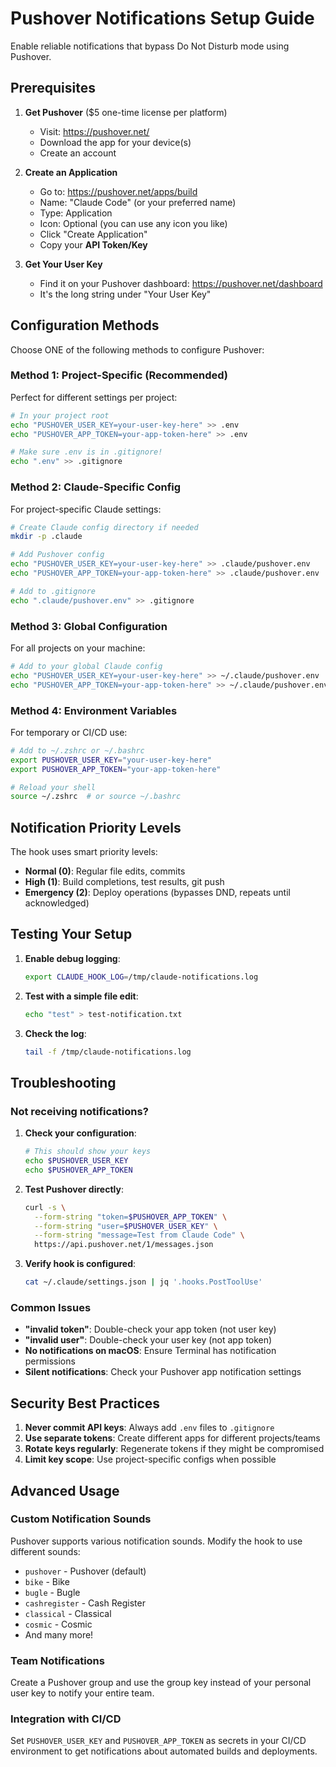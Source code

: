 # Pushover Notifications Setup Guide

Enable reliable notifications that bypass Do Not Disturb mode using Pushover.

## Prerequisites

1. **Get Pushover** ($5 one-time license per platform)
   - Visit: https://pushover.net/
   - Download the app for your device(s)
   - Create an account

2. **Create an Application**
   - Go to: https://pushover.net/apps/build
   - Name: "Claude Code" (or your preferred name)
   - Type: Application
   - Icon: Optional (you can use any icon you like)
   - Click "Create Application"
   - Copy your **API Token/Key**

3. **Get Your User Key**
   - Find it on your Pushover dashboard: https://pushover.net/dashboard
   - It's the long string under "Your User Key"

## Configuration Methods

Choose ONE of the following methods to configure Pushover:

### Method 1: Project-Specific (Recommended)
Perfect for different settings per project:

```bash
# In your project root
echo "PUSHOVER_USER_KEY=your-user-key-here" >> .env
echo "PUSHOVER_APP_TOKEN=your-app-token-here" >> .env

# Make sure .env is in .gitignore!
echo ".env" >> .gitignore
```

### Method 2: Claude-Specific Config
For project-specific Claude settings:

```bash
# Create Claude config directory if needed
mkdir -p .claude

# Add Pushover config
echo "PUSHOVER_USER_KEY=your-user-key-here" >> .claude/pushover.env
echo "PUSHOVER_APP_TOKEN=your-app-token-here" >> .claude/pushover.env

# Add to .gitignore
echo ".claude/pushover.env" >> .gitignore
```

### Method 3: Global Configuration
For all projects on your machine:

```bash
# Add to your global Claude config
echo "PUSHOVER_USER_KEY=your-user-key-here" >> ~/.claude/pushover.env
echo "PUSHOVER_APP_TOKEN=your-app-token-here" >> ~/.claude/pushover.env
```

### Method 4: Environment Variables
For temporary or CI/CD use:

```bash
# Add to ~/.zshrc or ~/.bashrc
export PUSHOVER_USER_KEY="your-user-key-here"
export PUSHOVER_APP_TOKEN="your-app-token-here"

# Reload your shell
source ~/.zshrc  # or source ~/.bashrc
```

## Notification Priority Levels

The hook uses smart priority levels:

- **Normal (0)**: Regular file edits, commits
- **High (1)**: Build completions, test results, git push
- **Emergency (2)**: Deploy operations (bypasses DND, repeats until acknowledged)

## Testing Your Setup

1. **Enable debug logging**:
   ```bash
   export CLAUDE_HOOK_LOG=/tmp/claude-notifications.log
   ```

2. **Test with a simple file edit**:
   ```bash
   echo "test" > test-notification.txt
   ```

3. **Check the log**:
   ```bash
   tail -f /tmp/claude-notifications.log
   ```

## Troubleshooting

### Not receiving notifications?

1. **Check your configuration**:
   ```bash
   # This should show your keys
   echo $PUSHOVER_USER_KEY
   echo $PUSHOVER_APP_TOKEN
   ```

2. **Test Pushover directly**:
   ```bash
   curl -s \
     --form-string "token=$PUSHOVER_APP_TOKEN" \
     --form-string "user=$PUSHOVER_USER_KEY" \
     --form-string "message=Test from Claude Code" \
     https://api.pushover.net/1/messages.json
   ```

3. **Verify hook is configured**:
   ```bash
   cat ~/.claude/settings.json | jq '.hooks.PostToolUse'
   ```

### Common Issues

- **"invalid token"**: Double-check your app token (not user key)
- **"invalid user"**: Double-check your user key (not app token)
- **No notifications on macOS**: Ensure Terminal has notification permissions
- **Silent notifications**: Check your Pushover app notification settings

## Security Best Practices

1. **Never commit API keys**: Always add `.env` files to `.gitignore`
2. **Use separate tokens**: Create different apps for different projects/teams
3. **Rotate keys regularly**: Regenerate tokens if they might be compromised
4. **Limit key scope**: Use project-specific configs when possible

## Advanced Usage

### Custom Notification Sounds
Pushover supports various notification sounds. Modify the hook to use different sounds:
- `pushover` - Pushover (default)
- `bike` - Bike
- `bugle` - Bugle
- `cashregister` - Cash Register
- `classical` - Classical
- `cosmic` - Cosmic
- And many more!

### Team Notifications
Create a Pushover group and use the group key instead of your personal user key to notify your entire team.

### Integration with CI/CD
Set `PUSHOVER_USER_KEY` and `PUSHOVER_APP_TOKEN` as secrets in your CI/CD environment to get notifications about automated builds and deployments.